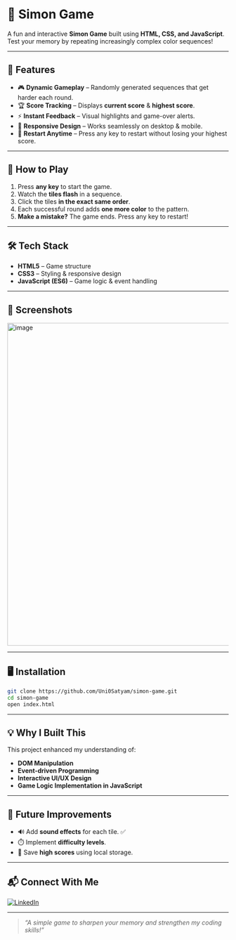 # 🎨 **Simon Game**

A fun and interactive **Simon Game** built using **HTML, CSS, and JavaScript**. Test your memory by repeating increasingly complex color sequences!

---

## 🚀 **Features**
- 🎮 **Dynamic Gameplay** – Randomly generated sequences that get harder each round.
- 🏆 **Score Tracking** – Displays **current score** & **highest score**.
- ⚡ **Instant Feedback** – Visual highlights and game-over alerts.
- 📱 **Responsive Design** – Works seamlessly on desktop & mobile.
- 🔄 **Restart Anytime** – Press any key to restart without losing your highest score.

---

## 🎯 **How to Play**
1. Press **any key** to start the game.
2. Watch the **tiles flash** in a sequence.
3. Click the tiles **in the exact same order**.
4. Each successful round adds **one more color** to the pattern.
5. **Make a mistake?** The game ends. Press any key to restart!

---

## 🛠️ **Tech Stack**
- **HTML5** – Game structure
- **CSS3** – Styling & responsive design
- **JavaScript (ES6)** – Game logic & event handling

---

## 📸 **Screenshots**
<img width="1074" height="735" alt="image" src="https://github.com/user-attachments/assets/6ce3078e-94fe-4485-807f-9b23ef5abeda" />


---

## 🖥️ **Installation**
```bash
git clone https://github.com/Uni0Satyam/simon-game.git
cd simon-game
open index.html
```

---

## 💡 **Why I Built This**
This project enhanced my understanding of:
- **DOM Manipulation**
- **Event-driven Programming**
- **Interactive UI/UX Design**
- **Game Logic Implementation in JavaScript**

---

## 🚀 **Future Improvements**
- 🔊 Add **sound effects** for each tile. ✅
- ⏱️ Implement **difficulty levels**.
- 💾 Save **high scores** using local storage.

---

## 📬 **Connect With Me**
[![LinkedIn](https://img.shields.io/badge/LinkedIn-blue?logo=linkedin&logoColor=white)](https://linkedin.com/in/satyam-kushwaha011)

---

> *“A simple game to sharpen your memory and strengthen my coding skills!”*
